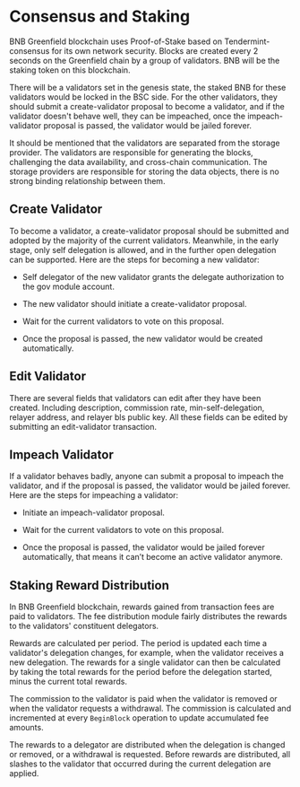 # Consensus and Staking

BNB Greenfield blockchain uses Proof-of-Stake based on Tendermint-consensus for its own network security. Blocks are
created every 2 seconds on the Greenfield chain by a group of validators. BNB will be the staking token on this blockchain.

There will be a validators set in the genesis state, the staked BNB for these validators would be locked in the BSC side.
For the other validators, they should submit a create-validator proposal to become a validator, and if the validator
doesn't behave well, they can be impeached, once the impeach-validator proposal is passed, the validator would be jailed
forever.

It should be mentioned that the validators are separated from the storage provider. The validators are responsible for
generating the blocks, challenging the data availability, and cross-chain communication. The storage providers are
responsible for storing the data objects, there is no strong binding relationship between them.

## Create Validator

To become a validator, a create-validator proposal should be submitted and adopted by the majority of the current validators.
Meanwhile, in the early stage, only self delegation is allowed, and in the further open delegation can be supported.
Here are the steps for becoming a new validator:

- Self delegator of the new validator grants the delegate authorization to the gov module account.

- The new validator should initiate a create-validator proposal.

- Wait for the current validators to vote on this proposal.

- Once the proposal is passed, the new validator would be created automatically.

## Edit Validator

There are several fields that validators can edit after they have been created. Including description, commission rate,
min-self-delegation, relayer address, and relayer bls public key. All these fields can be edited by submitting an
edit-validator transaction.

## Impeach Validator

If a validator behaves badly, anyone can submit a proposal to impeach the validator, and if the proposal is passed, the
validator would be jailed forever. Here are the steps for impeaching a validator:

- Initiate an impeach-validator proposal.

- Wait for the current validators to vote on this proposal.

- Once the proposal is passed, the validator would be jailed forever automatically,
  that means it can’t become an active validator anymore.

## Staking Reward Distribution

In BNB Greenfield blockchain, rewards gained from transaction fees are paid to validators. The fee distribution
module fairly distributes the rewards to the validators' constituent delegators.

Rewards are calculated per period. The period is updated each time a validator's delegation changes, for example, when
the validator receives a new delegation. The rewards for a single validator can then be calculated by taking the total
rewards for the period before the delegation started, minus the current total rewards.

The commission to the validator is paid when the validator is removed or when the validator requests a withdrawal.
The commission is calculated and incremented at every `BeginBlock` operation to update accumulated fee amounts.

The rewards to a delegator are distributed when the delegation is changed or removed, or a withdrawal is requested.
Before rewards are distributed, all slashes to the validator that occurred during the current delegation are applied.